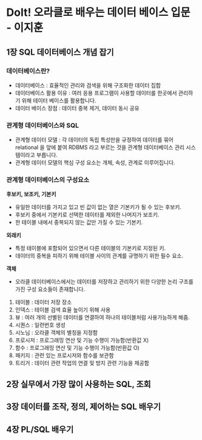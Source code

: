 # DoIt! 오라클로 배우는 데이터 베이스 입문 - 이지훈

## 1장 SQL 데이터베이스 개념 잡기

### 데이터베이스란?

* 데이터베이스 : 효율적인 관리와 검색을 위해 구조화한 데이터 집합
* 데이터베이스 활용 이유 : 여러 응용 프로그램이 사용할 데이터를 한곳에서 관리하기 위해 테이터 베이스를 활용합니다.
* 데이터 베이스 장점 : 데이터 중복 제거, 데이터 동시 공유

### 관계형 데이터베이스와 SQL

* 관계형 데이터 모델 : 각 데이터의 독립 특성만을 규정하여 데이터를 묶어 relational 을 앞에 붙여 RDBMS 라고 부르는 것을 관계형 데이터베이스 관리 시스템이라고 부릅니다.
* 관계형 데이터 모델의 핵심 구성 요소는 개체, 속성, 관계로 이루어집니다.

### 관계형 데이터베이스의 구성요소

**후보키, 보조키, 기본키**

* 유일한 데이터를 가지고 있고 빈 값이 없는 열은 기본키가 될 수 있는 후보키.
* 후보키 중에서 기본키로 선택한 데이터를 제외한 나머지가 보조키.
* 한 테이블 내에서 중복되지 않는 값만 가질 수 있는 기본키.

**외래키**

* 특정 테이블에 포함되어 있으면서 다른 테이블의 기본키로 지정된 키.
* 데이터의 중복을 피하기 위해 테이블 사이의 관계를 규명하기 위한 필수 요소.

**객체**

* 오라클 데이터베이스에서는 데이터를 저장하고 관리하기 위한 다양한 논리 구조를 가진 구성 요소들이 존재합니다.

1. 테이블 : 데이터 저장 장소
2. 인덱스 : 테이블 검색 효율 높이기 위해 사용
3. 뷰 : 여러 개의 선별된 데이터를 연결하여 하나의 테이블처럼 사용가능하게 해줌.
4. 시퀀스 : 일련번호 생성
5. 시노님 : 오라클 객체의 별칭을 지정함
6. 프로시저 : 프로그래밍 연산 및 기능 수행이 가능함(반환값 X)
7. 함수 : 프로그래밍 연산 및 기능 수행이 가능함(반환값 O)
8. 패키지 : 관련 있는 프로시저와 함수를 보관함
9. 트리거 : 데이터 관련 작업의 연결 및 방지 관련 기능을 제공함

## 2장 실무에서 가장 많이 사용하는 SQL, 조회

## 3장 데이터를 조작, 정의, 제어하는 SQL 배우기

## 4장 PL/SQL 배우기